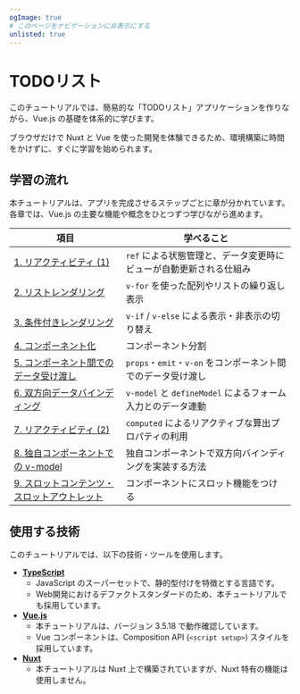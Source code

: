 ```yaml
---
ogImage: true
# このページをナビゲーションに非表示にする
unlisted: true
---
```


# TODOリスト

このチュートリアルでは、簡易的な「TODOリスト」アプリケーションを作りながら、Vue.js の基礎を体系的に学びます。

ブラウザだけで Nuxt と Vue を使った開発を体験できるため、環境構築に時間をかけずに、すぐに学習を始められます。

## 学習の流れ

本チュートリアルは、アプリを完成させるステップごとに章が分かれています。
各章では、Vue.js の主要な機能や概念をひとつずつ学びながら進めます。

| 項目                                                                              | 学べること                                                         |
| --------------------------------------------------------------------------------- | ------------------------------------------------------------------ |
| [1. リアクティビティ (1)](/workspace/todo-list/reactivity-1/)                     | `ref` による状態管理と、データ変更時にビューが自動更新される仕組み |
| [2. リストレンダリング](/workspace/todo-list/list-rendering/)                     | `v-for` を使った配列やリストの繰り返し表示                         |
| [3. 条件付きレンダリング](/workspace/todo-list/conditional/)                      | `v-if` / `v-else` による表示・非表示の切り替え                     |
| [4. コンポーネント化](/workspace/todo-list/componentization-1/)                   | コンポーネント分割                                                 |
| [5. コンポーネント間でのデータ受け渡し](/workspace/todo-list/componentization-2/) | `props`・`emit`・`v-on` をコンポーネント間でのデータ受け渡し       |
| [6. 双方向データバインディング](/workspace/todo-list/v-model/)                    | `v-model` と `defineModel` によるフォーム入力とのデータ連動        |
| [7. リアクティビティ (2)](/workspace/todo-list/reactivity-2/)                     | `computed` によるリアクティブな算出プロパティの利用                |
| [8. 独自コンポーネントでの v-model](/workspace/todo-list/componentization-2/)     | 独自コンポーネントで双方向バインディングを実装する方法             |
| [9. スロットコンテンツ・スロットアウトレット](/workspace/todo-list/v-slot/)       | コンポーネントにスロット機能をつける                               |

## 使用する技術

このチュートリアルでは、以下の技術・ツールを使用します。

- [**TypeScript**](https://www.typescriptlang.org/)
  - JavaScript のスーパーセットで、静的型付けを特徴とする言語です。
  - Web開発におけるデファクトスタンダードのため、本チュートリアルでも採用しています。
- [**Vue.js**](https://ja.vuejs.org/)
  - 本チュートリアルは、バージョン 3.5.18 で動作確認しています。
  - Vue コンポーネントは、Composition API (`<script setup>`) スタイルを採用しています。
- [**Nuxt**](https://nuxt.com/)
  - 本チュートリアルは Nuxt 上で構築されていますが、Nuxt 特有の機能は使用しません。
